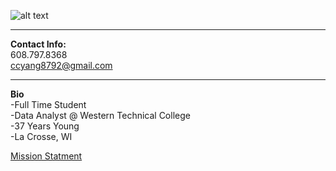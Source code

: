![alt text](https://avatars.githubusercontent.com/u/194128618?s=400&u=e8152c1efbb3906f3d196bc314d408ffbb722b3d&v=4)  

---
**Contact Info:**  
608.797.8368  
ccyang8792@gmail.com  

---  
**Bio**  
-Full Time Student  
-Data Analyst @ Western Technical College  
-37 Years Young  
-La Crosse, WI  

[Mission Statment](https://github.com/ccyang8792/ccyang8792.github.io/edit/main/missionstmt.html)

